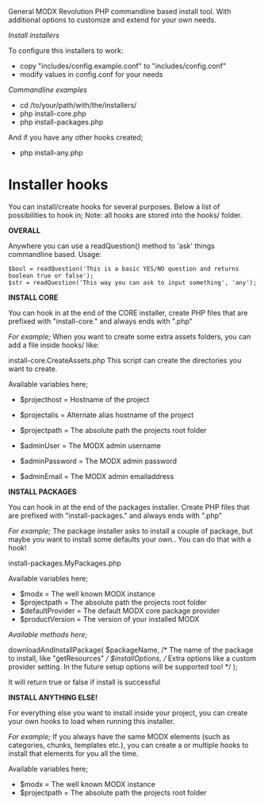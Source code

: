 General MODX Revolution PHP commandline based install tool.
With additional options to customize and extend for your own needs.

*Install installers*

To configure this installers to work:
- copy "includes/config.example.conf" to "includes/config.conf"
- modify values in config.conf for your needs

*Commandline examples*

- cd /to/your/path/with/the/installers/
- php install-core.php
- php install-packages.php

And if you have any other hooks created;
- php install-any.php


Installer hooks
=====================

You can install/create hooks for several purposes. Below a list of
possibilities to hook in;
Note: all hooks are stored into the hooks/ folder.


**OVERALL**

Anywhere you can use a readQuestion() method to 'ask'
things commandline based. Usage:

    $bool = readQuestion('This is a basic YES/NO question and returns boolean true or false');
    $str = readQuestion('This way you can ask to input something', 'any');


**INSTALL CORE**

You can hook in at the end of the CORE installer, create PHP files
that are prefixed with "install-core." and always ends with ".php"

*For example;*
When you want to create some extra assets folders, you can add a file inside hooks/ like:

install-core.CreateAssets.php
This script can create the directories you want to create.

Available variables here;
- $projecthost = Hostname of the project
- $projectalis = Alternate alias hostname of the project
- $projectpath = The absolute path the projects root folder

- $adminUser = The MODX admin username
- $adminPassword = The MODX admin password
- $adminEmail = The MODX admin emailaddress


**INSTALL PACKAGES**

You can hook in at the end of the packages installer. Create PHP files
that are prefixed with "install-packages." and always ends with ".php"

*For example;*
The package installer asks to install a couple of package, but maybe you
want to install some defaults your own.. You can do that with a hook!

install-packages.MyPackages.php

Available variables here;
- $modx = The well known MODX instance
- $projectpath = The absolute path the projects root folder
- $defaultProvider = The default MODX core package provider
- $productVersion = The version of your installed MODX

*Available methods here;*

downloadAndInstallPackage(
    $packageName, /* The name of the package to install, like "getResources" */
    $installOptions, /* Extra options like a custom provider setting. In the future setup options will be supported too! */
);

It will return true or false if install is successful


**INSTALL ANYTHING ELSE!**

For everything else you want to install inside your project, you can create
your own hooks to load when running this installer.

*For example;*
If you always have the same MODX elements (such as categories,
chunks, templates etc.), you can create a or multiple hooks to install
that elements for you all the time.

Available variables here;
- $modx = The well known MODX instance
- $projectpath = The absolute path the projects root folder